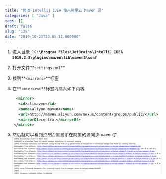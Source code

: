 ```yaml
---
title: "修改 Intellij IDEA 使用阿里云 Maven 源"
categories: [ "Java" ]
tags: []
draft: false
slug: "139"
date: "2019-10-23T23:05:12.000000"
---
```



1. 进入目录：**`C:\Program Files\JetBrains\IntelliJ IDEA 2019.2.3\plugins\maven\lib\maven3\conf`**

2. 打开文件**`settings.xml`**

3. 找到**`<mirrors>`**标签

4. 在**`<mirrors>`**标签内插入如下内容
```xml
	 <mirror>
      <id>alimaven</id>
      <name>aliyun maven</name>
      <url>http://maven.aliyun.com/nexus/content/groups/public/</url>
      <mirrorOf>central</mirrorOf>        
	</mirror>
```

5. 然后就可以看到控制台里显示在阿里的源同步maven了
![Snipaste_2019-10-23_23-04-57.png](images/2241808886.png)


